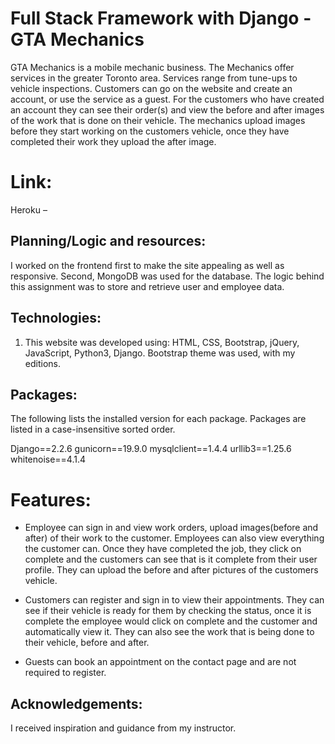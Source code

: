    # Full Stack Framework with Django - GTA Mechanics

GTA Mechanics is a mobile mechanic business. The Mechanics offer services in the greater Toronto area. Services range from tune-ups to vehicle inspections. Customers can go on the website and create an account, or use the service as a guest. For the customers who have created an account they can see their order(s) and view the before and after images of the work that is done on their vehicle. The mechanics upload images before they start working on the customers vehicle, once they have completed their work they upload the after image. 


# Link:

Heroku –


## Planning/Logic and resources:

I worked on the frontend first to make the site appealing as well as responsive. Second, MongoDB was used for the database. The logic behind this assignment was to store and retrieve user and employee data. 

## Technologies:

 1. This website was developed using: HTML, CSS, Bootstrap, jQuery, JavaScript, Python3, Django. Bootstrap theme was used, with my editions.

## Packages:
The following lists the installed version for each package. Packages are listed in a case-insensitive sorted order.

Django==2.2.6
gunicorn==19.9.0
mysqlclient==1.4.4
urllib3==1.25.6
whitenoise==4.1.4




# Features:

- Employee can sign in and view work orders, upload images(before and after) of their work to the customer. Employees can also view everything the customer can. Once they have completed the job, they click on complete and the customers can see that is it complete from their user profile. They can upload the before and after pictures of the customers vehicle.
 
- Customers can register and sign in to view their appointments. They can see if their vehicle is ready for them by checking the status, once it is complete the employee would click on complete and the customer and automatically view it. They can also see the work that is being done to their vehicle, before and after.

- Guests can book an appointment on the contact page and are not required to register.


## Acknowledgements:
I received inspiration and guidance from my instructor.


